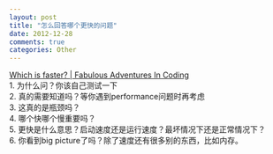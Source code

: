 ```yaml
---
layout: post
title: "怎么回答哪个更快的问题"
date: 2012-12-28
comments: true
categories: Other
---
```

<a href="http://ericlippert.com/2012/12/17/performance-rant/">Which is faster? | Fabulous Adventures In Coding</a><br />1. 为什么问？你该自己测试一下<br />2. 真的需要知道吗？等你遇到performance问题时再考虑<br />3. 这真的是瓶颈吗？<br />4. 哪个快哪个慢重要吗？<br />5. 更快是什么意思？启动速度还是运行速度？最坏情况下还是正常情况下？<br />6. 你看到big picture了吗？除了速度还有很多别的东西，比如内存。<br /><blockquote></blockquote>